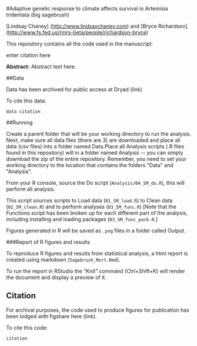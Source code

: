 #Adaptive genetic response to climate affects survival in Artemisia tridentata (big sagebrush)

[Lindsay Chaney] (http://www.lindsaychaney.com) and [Bryce Richardson] (http://www.fs.fed.us/rmrs-beta/people/richardson-bryce)

This repository contains all the code used in the manuscript:

enter citation here

**Abstract:** Abstract text here.

##Data

Data has been archived for public access at Dryad (link)

To cite this data:

```
data citation
```

##Running

Create a parent folder that will be your working directory to run the analysis.
Next, make sure all data files (there are 3) are downloaded and place all data 
(csv files) into a folder named Data.Place all Analysis scripts (.R files found 
in this repository) will in a folder named Analysis -- you can simply download
the zip of the entire repository. Remember, you need to set your working 
directory to the location that contains the folders "Data" and "Analysis".

From your R console, source the Do script (`Analysis/04_SM_do.R`), this will perform all analysis.

This script sources scripts to Load data (`01_SM_load.R`) to Clean data (`02_SM_clean.R`) and 
to perform analyses (`03_SM_func.R`) [Note that the Functions script has been broken up for each 
different part of the analysis, including installing and loading packages (`03_SM_func_pack.R`.]

Figures generated in R will be saved as `.png` files in a folder called Output.

###Report of R figures and results

To reproduce R figures and results from statistical analysis, a html report is created using markdown (`Sagebrush_Mort.Rmd`).

To run the report in RStudio the “Knit” command (Ctrl+Shift+K) will render the document and display a preview of it.

## Citation

For archival purposes, the code used to produce figures for publication has been lodged with figshare here (link).

To cite this code:

```
citation
```
